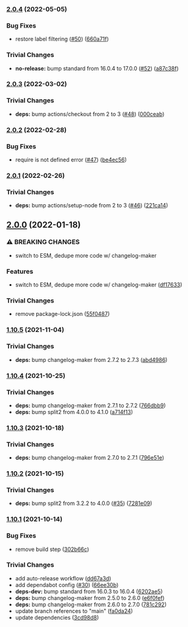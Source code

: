 ### [2.0.4](https://github.com/rvagg/branch-diff/compare/v2.0.3...v2.0.4) (2022-05-05)


### Bug Fixes

* restore label filtering ([#50](https://github.com/rvagg/branch-diff/issues/50)) ([660a71f](https://github.com/rvagg/branch-diff/commit/660a71ff39d53065c118b5262b1025daadb9641d))


### Trivial Changes

* **no-release:** bump standard from 16.0.4 to 17.0.0 ([#52](https://github.com/rvagg/branch-diff/issues/52)) ([a87c38f](https://github.com/rvagg/branch-diff/commit/a87c38f0e2611dc44ef1e73d4df66adbfd5d68a8))

### [2.0.3](https://github.com/rvagg/branch-diff/compare/v2.0.2...v2.0.3) (2022-03-02)


### Trivial Changes

* **deps:** bump actions/checkout from 2 to 3 ([#48](https://github.com/rvagg/branch-diff/issues/48)) ([000ceab](https://github.com/rvagg/branch-diff/commit/000ceabf9f142dfd34426654107d8cf7a4f3b4ba))

### [2.0.2](https://github.com/rvagg/branch-diff/compare/v2.0.1...v2.0.2) (2022-02-28)


### Bug Fixes

* require is not defined error ([#47](https://github.com/rvagg/branch-diff/issues/47)) ([be4ec56](https://github.com/rvagg/branch-diff/commit/be4ec5697cccdbfc9e95f602f69fa39015b5d70e))

### [2.0.1](https://github.com/rvagg/branch-diff/compare/v2.0.0...v2.0.1) (2022-02-26)


### Trivial Changes

* **deps:** bump actions/setup-node from 2 to 3 ([#46](https://github.com/rvagg/branch-diff/issues/46)) ([221ca14](https://github.com/rvagg/branch-diff/commit/221ca146d683711505724f73e115ffa44ffa72d3))

## [2.0.0](https://github.com/rvagg/branch-diff/compare/v1.10.5...v2.0.0) (2022-01-18)


### ⚠ BREAKING CHANGES

* switch to ESM, dedupe more code w/ changelog-maker

### Features

* switch to ESM, dedupe more code w/ changelog-maker ([df17633](https://github.com/rvagg/branch-diff/commit/df176331c82ad9d27d5325ca29b059e89c7abef3))


### Trivial Changes

* remove package-lock.json ([55f0487](https://github.com/rvagg/branch-diff/commit/55f0487b714419375b9a8482a677ead822c5104f))

### [1.10.5](https://github.com/rvagg/branch-diff/compare/v1.10.4...v1.10.5) (2021-11-04)


### Trivial Changes

* **deps:** bump changelog-maker from 2.7.2 to 2.7.3 ([abd4986](https://github.com/rvagg/branch-diff/commit/abd498623d57fb94fdc173e4763fc2033bc0c275))

### [1.10.4](https://github.com/rvagg/branch-diff/compare/v1.10.3...v1.10.4) (2021-10-25)


### Trivial Changes

* **deps:** bump changelog-maker from 2.7.1 to 2.7.2 ([766dbb9](https://github.com/rvagg/branch-diff/commit/766dbb9884cdb485d3537fc568df8c07318554d0))
* **deps:** bump split2 from 4.0.0 to 4.1.0 ([a714f13](https://github.com/rvagg/branch-diff/commit/a714f13e551352ee5cf3d036e3a7853da41d382c))

### [1.10.3](https://github.com/rvagg/branch-diff/compare/v1.10.2...v1.10.3) (2021-10-18)


### Trivial Changes

* **deps:** bump changelog-maker from 2.7.0 to 2.7.1 ([796e51e](https://github.com/rvagg/branch-diff/commit/796e51e51d38f02b26e5ad1c934d578b345a9db0))

### [1.10.2](https://github.com/rvagg/branch-diff/compare/v1.10.1...v1.10.2) (2021-10-15)


### Trivial Changes

* **deps:** bump split2 from 3.2.2 to 4.0.0 ([#35](https://github.com/rvagg/branch-diff/issues/35)) ([7281e09](https://github.com/rvagg/branch-diff/commit/7281e09090e6475019e1a5616f8819f5840ec928))

### [1.10.1](https://github.com/rvagg/branch-diff/compare/v1.10.0...v1.10.1) (2021-10-14)


### Bug Fixes

* remove build step ([302b66c](https://github.com/rvagg/branch-diff/commit/302b66c594aa938236e1fec454ef045da13cd275))


### Trivial Changes

* add auto-release workflow ([dd67a3d](https://github.com/rvagg/branch-diff/commit/dd67a3d65d829a99593aebf2abad42ed870267da))
* add dependabot config ([#30](https://github.com/rvagg/branch-diff/issues/30)) ([66ee30b](https://github.com/rvagg/branch-diff/commit/66ee30bf24b18aee0031b1a9f4352061762f7e36))
* **deps-dev:** bump standard from 16.0.3 to 16.0.4 ([6202ae5](https://github.com/rvagg/branch-diff/commit/6202ae5b59a8bb3fa24c98d2bfe17f975d8418b2))
* **deps:** bump changelog-maker from 2.5.0 to 2.6.0 ([e6f0fef](https://github.com/rvagg/branch-diff/commit/e6f0feff5cb3cfc92abf458afd64b915251dc2a6))
* **deps:** bump changelog-maker from 2.6.0 to 2.7.0 ([781c292](https://github.com/rvagg/branch-diff/commit/781c2929dbf5ec964f17f25c22d450802d061793))
* update branch references to "main" ([fa0da24](https://github.com/rvagg/branch-diff/commit/fa0da24fe321d7a7744e35e7325ffd6fc7488d2f))
* update dependencies ([3cd98d8](https://github.com/rvagg/branch-diff/commit/3cd98d8eaa73cd699f12b9bed06b3b57a5fcb744))
